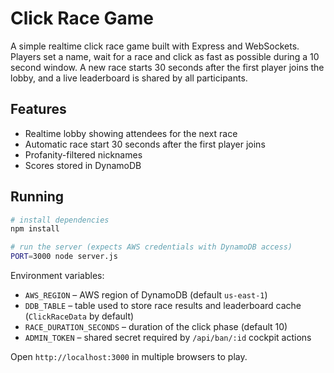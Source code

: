 # Click Race Game

A simple realtime click race game built with Express and WebSockets. Players set a name, wait for a race and click as fast as possible during a 10 second window. A new race starts 30 seconds after the first player joins the lobby, and a live leaderboard is shared by all participants.

## Features

- Realtime lobby showing attendees for the next race
- Automatic race start 30 seconds after the first player joins
- Profanity-filtered nicknames
- Scores stored in DynamoDB

## Running

```bash
# install dependencies
npm install

# run the server (expects AWS credentials with DynamoDB access)
PORT=3000 node server.js
```

Environment variables:

- `AWS_REGION` – AWS region of DynamoDB (default `us-east-1`)
- `DDB_TABLE` – table used to store race results and leaderboard cache (`ClickRaceData` by default)
- `RACE_DURATION_SECONDS` – duration of the click phase (default 10)
- `ADMIN_TOKEN` – shared secret required by `/api/ban/:id` cockpit actions

Open `http://localhost:3000` in multiple browsers to play.
